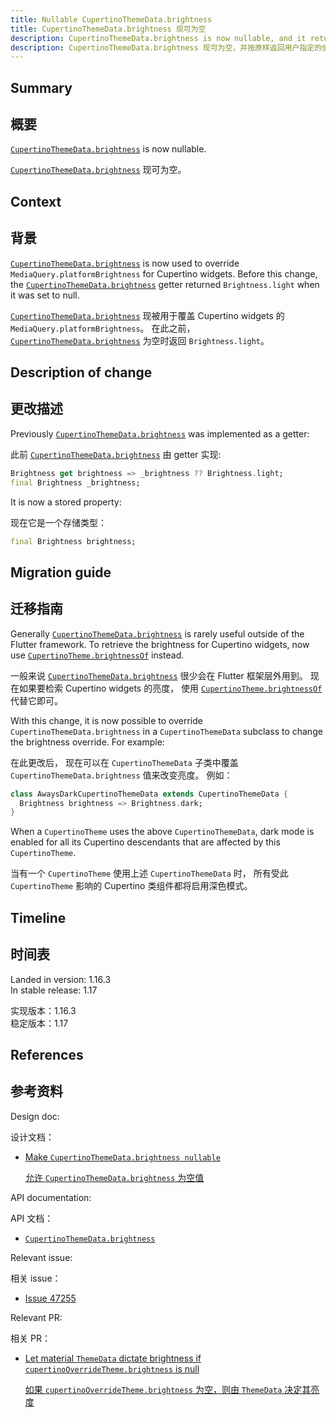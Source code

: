 ```yaml
---
title: Nullable CupertinoThemeData.brightness
title: CupertinoThemeData.brightness 现可为空
description: CupertinoThemeData.brightness is now nullable, and it returns the value specified by the user (defaults to null) as is.
description: CupertinoThemeData.brightness 现可为空，并按原样返回用户指定的值（默认为 null）。
---
```


## Summary

## 概要

[`CupertinoThemeData.brightness`][] is now nullable.

[`CupertinoThemeData.brightness`][] 现可为空。

## Context

## 背景

[`CupertinoThemeData.brightness`][] is now used to
override `MediaQuery.platformBrightness` for Cupertino widgets.
Before this change, the [`CupertinoThemeData.brightness`][]
getter returned `Brightness.light` when it was set to null.

[`CupertinoThemeData.brightness`][] 现被用于覆盖 Cupertino widgets 的 `MediaQuery.platformBrightness`。
在此之前，
[`CupertinoThemeData.brightness`][] 为空时返回 `Brightness.light`。

## Description of change

## 更改描述

Previously [`CupertinoThemeData.brightness`][]
was implemented as a getter:

此前 [`CupertinoThemeData.brightness`][] 由 getter 实现:

<!-- skip -->
```dart
Brightness get brightness => _brightness ?? Brightness.light;
final Brightness _brightness;
```

It is now a stored property:

现在它是一个存储类型：

<!-- skip -->
```dart
final Brightness brightness;
```

## Migration guide

## 迁移指南

Generally [`CupertinoThemeData.brightness`][]
is rarely useful outside of the Flutter framework.
To retrieve the brightness for Cupertino widgets,
now use [`CupertinoTheme.brightnessOf`][] instead.

一般来说 [`CupertinoThemeData.brightness`][] 很少会在 Flutter 框架层外用到。
现在如果要检索 Cupertino widgets 的亮度，
使用 [`CupertinoTheme.brightnessOf`][] 代替它即可。

With this change, it is now possible to override
`CupertinoThemeData.brightness` in a `CupertinoThemeData`
subclass to change the brightness override. For example:

在此更改后，
现在可以在 `CupertinoThemeData` 子类中覆盖 `CupertinoThemeData.brightness` 值来改变亮度。
例如：

<!-- skip -->
```dart
class AwaysDarkCupertinoThemeData extends CupertinoThemeData {
  Brightness brightness => Brightness.dark;
}
```

When a `CupertinoTheme` uses the above `CupertinoThemeData`,
dark mode is enabled for all its Cupertino descendants
that are affected by this `CupertinoTheme`.

当有一个 `CupertinoTheme` 使用上述 `CupertinoThemeData` 时，
所有受此 `CupertinoTheme` 影响的 Cupertino 类组件都将启用深色模式。

## Timeline

## 时间表

Landed in version: 1.16.3<br>
In stable release: 1.17

实现版本：1.16.3<br>
稳定版本：1.17

## References

## 参考资料

Design doc:

设计文档：

* [Make `CupertinoThemeData.brightness nullable`][]

  [允许 `CupertinoThemeData.brightness` 为空值][Make `CupertinoThemeData.brightness nullable`]

API documentation:

API 文档：

* [`CupertinoThemeData.brightness`][]

Relevant issue:

相关 issue：

* [Issue 47255][]

Relevant PR:

相关 PR：

* [Let material `ThemeData` dictate brightness if `cupertinoOverrideTheme.brightness` is null][]

  [如果 `cupertinoOverrideTheme.brightness` 为空，则由 `ThemeData` 决定其亮度][Let material `ThemeData` dictate brightness if `cupertinoOverrideTheme.brightness` is null]


[`CupertinoTheme.brightnessOf`]: {{site.api}}/flutter/cupertino/CupertinoTheme/brightnessOf.html
[`CupertinoThemeData.brightness`]: {{site.api}}/flutter/cupertino/CupertinoThemeData/brightness.html
[Issue 47255]: {{site.repo.flutter}}/issues/47255
[Let material `ThemeData` dictate brightness if `cupertinoOverrideTheme.brightness` is null]: {{site.repo.flutter}}/pull/47249
[Make `CupertinoThemeData.brightness nullable`]: {{site.url}}/go/nullable-cupertinothemedata-brightness
